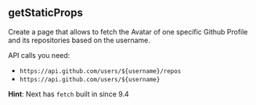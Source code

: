 ## getStaticProps

Create a page that allows to fetch the Avatar of one specific Github Profile and its repositories based on the username.

API calls you need:

- `https://api.github.com/users/${username}/repos`
- `https://api.github.com/users/${username}`

**Hint**: Next has `fetch` built in since 9.4
